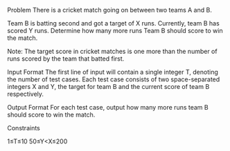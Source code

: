 Problem
There is a cricket match going on between two teams A and B.

Team 
B is batting second and got a target of X runs. Currently, team B has scored Y runs. Determine how many more runs Team B should score to win the match.

Note: The target score in cricket matches is one more than the number of runs scored by the team that batted first.

Input Format
The first line of input will contain a single integer T, denoting the number of test cases.
Each test case consists of two space-separated integers X and Y, the target for team B and the current score of team B respectively.

Output Format
For each test case, output how many more runs team B should score to win the match.

Constraints

1≤T≤10
50≤Y<X≤200